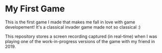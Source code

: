 # My First Game

This is the first game I made that makes me fall in love with game developement! It's a classical invader game made not so classical :)

This repository stores a screen recording captured (in real-time) when I was playing one of the work-in-progress versions of the game with my friend in 2019.
